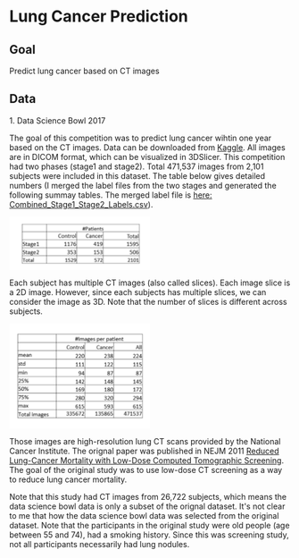 # Lung Cancer Prediction

## Goal
Predict lung cancer based on CT images

## Data
1\. Data Science Bowl 2017

The goal of this competition was to predict lung cancer wihtin one year based on the CT images. Data can be downloaded from [Kaggle](https://www.kaggle.com/c/data-science-bowl-2017). All images are in DICOM format, which can be visualized in 3DSlicer. This competition had two phases (stage1 and stage2). Total 471,537 images from 2,101 subjects were included in this dataset. The table below gives detailed numbers (I merged the label files from the two stages and generated the following summay tables. The merged label file is [here: Combined_Stage1_Stage2_Labels.csv](https://github.com/chvlyl/Lung_Cancer_Prediction/blob/master/0_Data/1_DSB2017/labels/Combined_Stage1_Stage2_Labels.csv)). 

<img align="center" height="50%" width="50%" margin="auto" alt="DSB data" src="https://github.com/chvlyl/Lung_Cancer_Prediction/blob/master/img/DSB_data_details.png">

Each subject has multiple CT images (also called slices). Each image slice is a 2D image. However, since each subjects has multiple slices, we can consider the image as 3D. Note that the number of slices is different across subjects. 

<img align="center" height="50%" width="50%" margin="auto" alt="DSB data" src="https://github.com/chvlyl/Lung_Cancer_Prediction/blob/master/img/DSB_data_details2.png">


Those images are high-resolution lung CT scans provided by the National Cancer Institute. The orignal paper was published in NEJM 2011 [Reduced Lung-Cancer Mortality with Low-Dose Computed Tomographic Screening](http://www.nejm.org/doi/full/10.1056/NEJMoa1102873). The goal of the original study was to use low-dose CT screening as a way to reduce lung cancer mortality. 

Note that this study had CT images from 26,722 subjects, which means the data science bowl data is only a subset of the orignal dataset. It's not clear to me that how the data science bowl data was selected from the original dataset. Note that the participants in the original study were old people (age between 55 and 74), had a smoking history. Since this was screening study, not all participants necessarily had lung nodules. 
